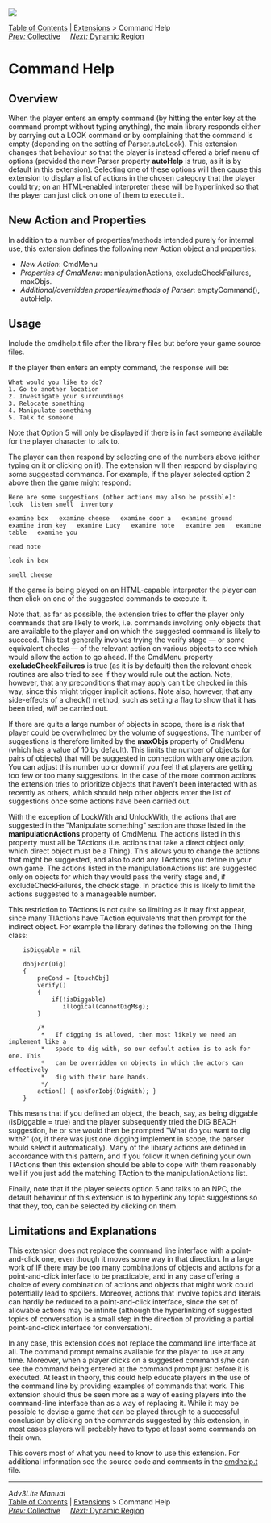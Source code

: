 ---
---
<div class="topbar">

<img src="../../docs/manual/topbar.jpg" data-border="0" />

</div>

<div class="nav">

<a href="../../docs/manual/toc.html" class="nav">Table of Contents</a> \|
<a href="../../docs/manual/extensions.html" class="nav">Extensions</a> \>
Command Help  
<span class="navnp"><a href="collective.html" class="nav"><em>Prev:</em> Collective</a>
   
<a href="dynregion.html" class="nav"><em>Next:</em> Dynamic Region</a>
    </span>

</div>

<div class="main">

# Command Help

## Overview

When the player enters an empty command (by hitting the enter key at the
command prompt without typing anything), the main library responds
either by carrying out a LOOK command or by complaining that the command
is empty (depending on the setting of
<span class="code">Parser.autoLook</span>). This extension changes that
behaviour so that the player is instead offered a brief menu of options
(provided the new Parser property **autoHelp** is true, as it is by
default in this extension). Selecting one of these options will then
cause this extension to display a list of actions in the chosen category
that the player could try; on an HTML-enabled interpreter these will be
hyperlinked so that the player can just click on one of them to execute
it.

  
<span id="classes"></span>

## New Action and Properties

In addition to a number of properties/methods intended purely for
internal use, this extension defines the following new Action object and
properties:

- *New Action*: <span class="code">CmdMenu</span>
- *Properties of CmdMenu*:
  <span class="code">manipulationActions</span>,
  <span class="code">excludeCheckFailures</span>,
  <span class="code">maxObjs</span>.
- *Additional/overridden properties/methods of Parser*:
  <span class="code">emptyCommand()</span>,
  <span class="code">autoHelp</span>.

  
<span id="usage"></span>

## Usage

Include the cmdhelp.t file after the library files but before your game
source files.

If the player then enters an empty command, the response will be:

<div class="cmdline">

    What would you like to do?
    1. Go to another location
    2. Investigate your surroundings
    3. Relocate something
    4. Manipulate something
    5. Talk to someone

</div>

Note that Option 5 will only be displayed if there is in fact someone
available for the player character to talk to.

The player can then respond by selecting one of the numbers above
(either typing on it or clicking on it). The extension will then respond
by displaying some suggested commands. For example, if the player
selected option 2 above then the game might respond:

<div class="cmdline">

    Here are some suggestions (other actions may also be possible):
    look  listen smell  inventory

    examine box   examine cheese   examine door a   examine ground   examine iron key   examine Lucy   examine note   examine pen   examine table   examine you   

    read note   

    look in box 

    smell cheese   

</div>

If the game is being played on an HTML-capable interpreter the player
can then click on one of the suggested commands to execute it.

<span id="exclude"></span>

Note that, as far as possible, the extension tries to offer the player
only commands that are likely to work, i.e. commands involving only
objects that are available to the player and on which the suggested
command is likely to succeed. This test generally involves trying the
verify stage — or some equivalent checks — of the relevant action on
various objects to see which would allow the action to go ahead. If the
CmdMenu property **excludeCheckFailures** is true (as it is by default)
then the relevant check routines are also tried to see if they would
rule out the action. Note, however, that any preconditions that may
apply can't be checked in this way, since this might trigger implicit
actions. Note also, however, that any side-effects of a check() method,
such as setting a flag to show that it has been tried, *will* be carried
out.

If there are quite a large number of objects in scope, there is a risk
that player could be overwhelmed by the volume of suggestions. The
number of suggestions is therefore limited by the **maxObjs** property
of <span class="code">CmdMenu</span> (which has a value of 10 by
default). This limits the number of objects (or pairs of objects) that
will be suggested in connection with any one action. You can adjust this
number up or down if you feel that players are getting too few or too
many suggestions. In the case of the more common actions the extension
tries to prioritize objects that haven't been interacted with as
recently as others, which should help other objects enter the list of
suggestions once some actions have been carried out.

With the exception of LockWith and UnlockWith, the actions that are
suggested in the "Manipulate something" section are those listed in the
**manipulationActions** property of <span class="code">CmdMenu</span>.
The actions listed in this property must all be TActions (i.e. actions
that take a direct object only, which direct object must be a Thing).
This allows you to change the actions that might be suggested, and also
to add any TActions you define in your own game. The actions listed in
the <span class="code">manipulationActions</span> list are suggested
only on objects for which they would pass the verify stage and, if
<span class="code">excludeCheckFailures</span>, the check stage. In
practice this is likely to limit the actions suggested to a manageable
number.

This restriction to TActions is not quite so limiting as it may first
appear, since many TIActions have TAction equivalents that then prompt
for the indirect object. For example the library defines the following
on the Thing class:

<div class="code">

        isDiggable = nil

        dobjFor(Dig)
        {
            preCond = [touchObj]
            verify() 
            {
                if(!isDiggable)
                   illogical(cannotDigMsg); 
            }
            
            /* 
             *   If digging is allowed, then most likely we need an implement like a
             *   spade to dig with, so our default action is to ask for one. This
             *   can be overridden on objects in which the actors can effectively
             *   dig with their bare hands.
             */
            action() { askForIobj(DigWith); }
        } 

</div>

This means that if you defined an object, the beach, say, as being
diggable (<span class="code">isDiggable = true</span>) and the player
subsequently tried the DIG BEACH suggestion, he or she would then be
prompted "What do you want to dig with?" (or, if there was just one
digging implement in scope, the parser would select it automatically).
Many of the library actions are defined in accordance with this pattern,
and if you follow it when defining your own TIActions then this
extension should be able to cope with them reasonably well if you just
add the matching TAction to the
<span class="code">manipulationActions</span> list.

Finally, note that if the player selects option 5 and talks to an NPC,
the default behaviour of this extension is to hyperlink any topic
suggestions so that they, too, can be selected by clicking on them.

  
<span id="limitations"></span>

## Limitations and Explanations

This extension does not replace the command line interface with a
point-and-click one, even though it moves some way in that direction. In
a large work of IF there may be too many combinations of objects and
actions for a point-and-click interface to be practicable, and in any
case offering a choice of every combination of actions and objects that
might work could potentially lead to spoilers. Moreover, actions that
involve topics and literals can hardly be reduced to a point-and-click
interface, since the set of allowable actions may be infinite (although
the hyperlinking of suggested topics of conversation is a small step in
the direction of providing a partial point-and-click interface for
conversation).

In any case, this extension does not replace the command line interface
at all. The command prompt remains available for the player to use at
any time. Moreover, when a player clicks on a suggested command s/he can
see the command being entered at the command prompt just before it is
executed. At least in theory, this could help educate players in the use
of the command line by providing examples of commands that work. This
extension should thus be seen more as a way of easing players into the
command-line interface than as a way of replacing it. While it may be
possible to devise a game that can be played through to a successful
conclusion by clicking on the commands suggested by this extension, in
most cases players will probably have to type at least some commands on
their own.

  

This covers most of what you need to know to use this extension. For
additional information see the source code and comments in the
[cmdhelp.t](../cmdhelp.t) file.

</div>

------------------------------------------------------------------------

<div class="navb">

*Adv3Lite Manual*  
<a href="../../docs/manual/toc.html" class="nav">Table of Contents</a> \|
<a href="../../docs/manual/extensions.html" class="nav">Extensions</a> \>
Command Help  
<span class="navnp"><a href="collective.html" class="nav"><em>Prev:</em> Collective</a>
   
<a href="dynregion.html" class="nav"><em>Next:</em> Dynamic Region</a>
    </span>

</div>
